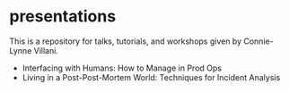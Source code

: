 # presentations
This is a repository for talks, tutorials, and workshops given by Connie-Lynne Villani.

* Interfacing with Humans: How to Manage in Prod Ops
* Living in a Post-Post-Mortem World: Techniques for Incident Analysis
